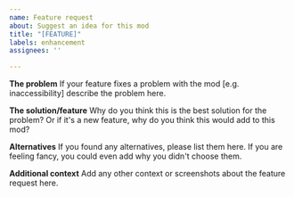 ```yaml
---
name: Feature request
about: Suggest an idea for this mod
title: "[FEATURE]"
labels: enhancement
assignees: ''

---
```


**The problem**
If your feature fixes a problem with the mod [e.g. inaccessibility] describe the problem here.

**The solution/feature**
Why do you think this is the best solution for the problem?
Or if it's a new feature, why do you think this would add to this mod?

**Alternatives**
If you found any alternatives, please list them here. 
If you are feeling fancy, you could even add why you didn't choose them.

**Additional context**
Add any other context or screenshots about the feature request here.
